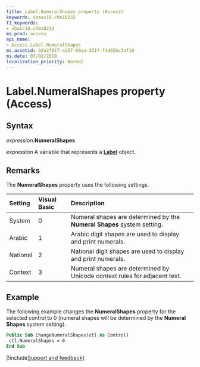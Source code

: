 ```yaml
---
title: Label.NumeralShapes property (Access)
keywords: vbaac10.chm10232
f1_keywords:
- vbaac10.chm10232
ms.prod: access
api_name:
- Access.Label.NumeralShapes
ms.assetid: 3da2f917-a257-b9aa-3517-f4d65bc3af18
ms.date: 03/02/2019
localization_priority: Normal
---
```



# Label.NumeralShapes property (Access)

## Syntax

_expression_.**NumeralShapes**

_expression_ A variable that represents a **[Label](Access.Label.md)** object.


## Remarks

The **NumeralShapes** property uses the following settings.

|Setting|Visual Basic|Description|
|:-----|:-----|:-----|
|System|0|Numeral shapes are determined by the **Numeral Shapes** system setting.|
|Arabic|1|Arabic digit shapes are used to display and print numerals.|
|National|2|National digit shapes are used to display and print numerals.|
|Context|3|Numeral shapes are determined by Unicode context rules for adjacent text.|

## Example

The following example changes the **NumeralShapes** property for the selected control to 0 (numeral shapes will be determined by the **Numeral Shapes** system setting).

```vb
Public Sub ChangeNumeralShapes(ctl As Control) 
 ctl.NumeralShapes = 0 
End Sub
```



[!include[Support and feedback](~/includes/feedback-boilerplate.md)]